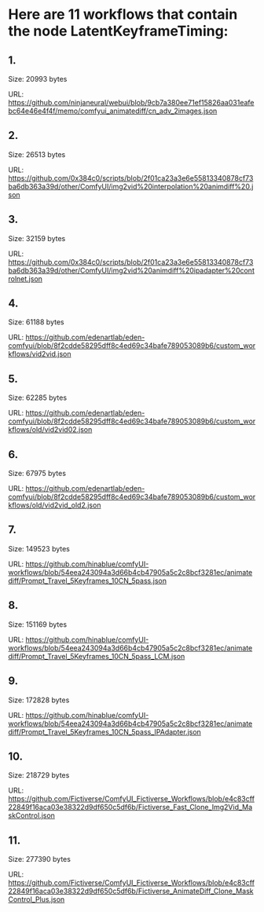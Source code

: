 # Here are 11 workflows that contain the node LatentKeyframeTiming:

## 1. 

Size: 20993 bytes

URL: https://github.com/ninjaneural/webui/blob/9cb7a380ee71ef15826aa031eafebc64e46e4f4f/memo/comfyui_animatediff/cn_adv_2images.json

## 2. 

Size: 26513 bytes

URL: https://github.com/0x384c0/scripts/blob/2f01ca23a3e6e55813340878cf73ba6db363a39d/other/ComfyUI/img2vid%20interpolation%20animdiff%20.json

## 3. 

Size: 32159 bytes

URL: https://github.com/0x384c0/scripts/blob/2f01ca23a3e6e55813340878cf73ba6db363a39d/other/ComfyUI/img2vid%20animdiff%20ipadapter%20controlnet.json

## 4. 

Size: 61188 bytes

URL: https://github.com/edenartlab/eden-comfyui/blob/8f2cdde58295dff8c4ed69c34bafe789053089b6/custom_workflows/vid2vid.json

## 5. 

Size: 62285 bytes

URL: https://github.com/edenartlab/eden-comfyui/blob/8f2cdde58295dff8c4ed69c34bafe789053089b6/custom_workflows/old/vid2vid02.json

## 6. 

Size: 67975 bytes

URL: https://github.com/edenartlab/eden-comfyui/blob/8f2cdde58295dff8c4ed69c34bafe789053089b6/custom_workflows/old/vid2vid_old2.json

## 7. 

Size: 149523 bytes

URL: https://github.com/hinablue/comfyUI-workflows/blob/54eea243094a3d66b4cb47905a5c2c8bcf3281ec/animatediff/Prompt_Travel_5Keyframes_10CN_5pass.json

## 8. 

Size: 151169 bytes

URL: https://github.com/hinablue/comfyUI-workflows/blob/54eea243094a3d66b4cb47905a5c2c8bcf3281ec/animatediff/Prompt_Travel_5Keyframes_10CN_5pass_LCM.json

## 9. 

Size: 172828 bytes

URL: https://github.com/hinablue/comfyUI-workflows/blob/54eea243094a3d66b4cb47905a5c2c8bcf3281ec/animatediff/Prompt_Travel_5Keyframes_10CN_5pass_IPAdapter.json

## 10. 

Size: 218729 bytes

URL: https://github.com/Fictiverse/ComfyUI_Fictiverse_Workflows/blob/e4c83cff22849f16aca03e38322d9df650c5df6b/Fictiverse_Fast_Clone_Img2Vid_MaskControl.json

## 11. 

Size: 277390 bytes

URL: https://github.com/Fictiverse/ComfyUI_Fictiverse_Workflows/blob/e4c83cff22849f16aca03e38322d9df650c5df6b/Fictiverse_AnimateDiff_Clone_MaskControl_Plus.json

